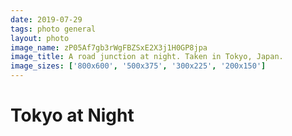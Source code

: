 ```yaml
---
date: 2019-07-29
tags: photo general
layout: photo
image_name: zP05Af7gb3rWgFBZSxE2X3j1H0GP8jpa
image_title: A road junction at night. Taken in Tokyo, Japan.
image_sizes: ['800x600', '500x375', '300x225', '200x150']
---
```


# Tokyo at Night
